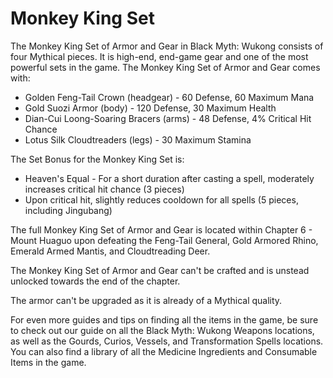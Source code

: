 # Monkey King Set

The Monkey King Set of Armor and Gear in Black Myth: Wukong consists of four Mythical pieces. It is high-end, end-game gear and one of the most powerful sets in the game. The Monkey King Set of Armor and Gear comes with: 

  * Golden Feng-Tail Crown (headgear) - 60 Defense, 60 Maximum Mana
  * Gold Suozi Armor (body) - 120 Defense, 30 Maximum Health
  * Dian-Cui Loong-Soaring Bracers (arms) - 48 Defense, 4% Critical Hit Chance
  * Lotus Silk Cloudtreaders (legs) - 30 Maximum Stamina

The Set Bonus for the Monkey King Set is: 

  * Heaven's Equal - For a short duration after casting a spell, moderately increases critical hit chance (3 pieces)
  * Upon critical hit, slightly reduces cooldown for all spells (5 pieces, including Jingubang)

The full Monkey King Set of Armor and Gear is located within Chapter 6 - Mount Huaguo upon defeating the Feng-Tail General, Gold Armored Rhino, Emerald Armed Mantis, and Cloudtreading Deer. 

The Monkey King Set of Armor and Gear can't be crafted and is unstead unlocked towards the end of the chapter. 

The armor can't be upgraded as it is already of a Mythical quality. 

For even more guides and tips on finding all the items in the game, be sure to check out our guide on all the Black Myth: Wukong Weapons locations, as well as the Gourds, Curios, Vessels, and Transformation Spells locations. You can also find a library of all the Medicine Ingredients and Consumable Items in the game. 
